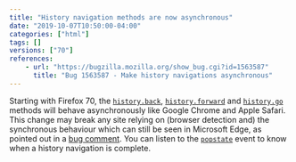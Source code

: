 ```yaml
---
title: "History navigation methods are now asynchronous"
date: "2019-10-07T10:50:00-04:00"
categories: ["html"]
tags: []
versions: ["70"]
references:
    - url: "https://bugzilla.mozilla.org/show_bug.cgi?id=1563587"
      title: "Bug 1563587 - Make history navigations asynchronous"
---
```

Starting with Firefox 70, the [`history.back`](https://developer.mozilla.org/docs/Web/API/History/back), [`history.forward`](https://developer.mozilla.org/docs/Web/API/History/forward) and [`history.go`](https://developer.mozilla.org/docs/Web/API/History/go) methods will behave asynchronously like Google Chrome and Apple Safari. This change may break any site relying on (browser detection and) the synchronous behaviour which can still be seen in Microsoft Edge, as pointed out in a [bug comment](https://bugzilla.mozilla.org/show_bug.cgi?id=1563587#c26). You can listen to the [`popstate`](https://developer.mozilla.org/docs/Web/API/Window/popstate_event) event to know when a history navigation is complete.
